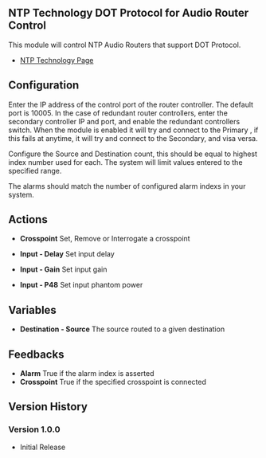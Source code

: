 ## NTP Technology DOT Protocol for Audio Router Control

This module will control NTP Audio Routers that support DOT Protocol.

- [NTP Technology Page](https://www.ntp.dk/)

## Configuration
Enter the IP address of the control port of the router controller. The default port is 10005.
In the case of redundant router controllers, enter the secondary controller IP and port, and enable the redundant controllers switch. 
When the module is enabled it will try and connect to the Primary , if this fails at anytime, it will try and connect to the Secondary, and visa versa.

Configure the Source and Destination count, this should be equal to highest index number used for each. The system will limit values entered to the specified range.

The alarms should match the number of configured alarm indexs in your system.

## Actions

- **Crosspoint** Set, Remove or Interrogate a crosspoint

- **Input - Delay** Set input delay
- **Input - Gain** Set input gain
- **Input - P48** Set input phantom power

## Variables
- **Destination - Source** The source routed to a given destination

## Feedbacks
- **Alarm** True if the alarm index is asserted
- **Crosspoint** True if the specified crosspoint is connected

## Version History

### Version 1.0.0
- Initial Release
